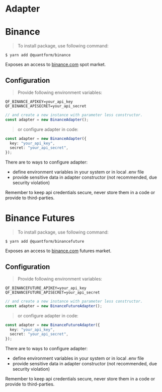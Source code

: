 # <strong class="section-header">Adapter</strong>

# Binance

> To install package, use following command:

```console
$ yarn add @quantform/binance
```

Exposes an access to [binance.com](https://binance.com) spot market.

## Configuration

> Provide following environment variables:

```env
QF_BINANCE_APIKEY=your_api_key
QF_BINANCE_APISECRET=your_api_secret
```

```typescript
// and create a new instance with parameter less constructor.
const adapter = new BinanceAdapter();
```

> or configure adapter in code:

```typescript
const adapter = new BinanceAdapter({
  key: "your_api_key",
  secret: "your_api_secret",
});
```

There are to ways to configure adapter:

- define environment variables in your system or in local .env file
- provide sensitive data in adapter constructor (not recommended, due security violation)

<aside class="warning">Remember to keep api credentials secure, never store them in a code or provide to third-parties.</aside>

# Binance Futures

> To install package, use following command:

```console
$ yarn add @quantform/binancefuture
```

Exposes an access to [binance.com](https://binance.com) futures market.

## Configuration

> Provide following environment variables:

```env
QF_BINANCEFUTURE_APIKEY=your_api_key
QF_BINANCEFUTURE_APISECRET=your_api_secret
```

```typescript
// and create a new instance with parameter less constructor.
const adapter = new BinanceFutureAdapter();
```

> or configure adapter in code:

```typescript
const adapter = new BinanceFutureAdapter({
  key: "your_api_key",
  secret: "your_api_secret",
});
```

There are to ways to configure adapter:

- define environment variables in your system or in local .env file
- provide sensitive data in adapter constructor (not recommended, due security violation)

<aside class="warning">Remember to keep api credentials secure, never store them in a code or provide to third-parties.</aside>
